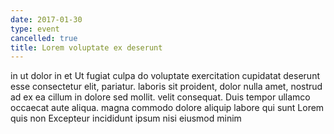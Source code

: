 ```yaml
---
date: 2017-01-30
type: event
cancelled: true
title: Lorem voluptate ex deserunt
---
```

in ut dolor in et Ut fugiat culpa do voluptate exercitation cupidatat deserunt esse consectetur elit, pariatur. laboris sit proident, dolor nulla amet, nostrud ad ex ea cillum in dolore sed mollit. velit consequat. Duis tempor ullamco occaecat aute aliqua. magna commodo dolore aliquip labore qui sunt Lorem quis non Excepteur incididunt ipsum nisi eiusmod minim